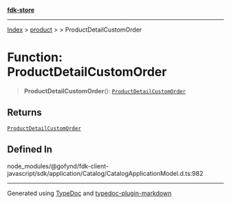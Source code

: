 [**fdk-store**](../../../README.md)
***

[Index](../../../API.md) > [product](../../README.md) > [<internal>](../README.md) > ProductDetailCustomOrder

# Function: ProductDetailCustomOrder

> **ProductDetailCustomOrder**(): [`ProductDetailCustomOrder`](../type-aliases/type-alias.ProductDetailCustomOrder.md)

## Returns

[`ProductDetailCustomOrder`](../type-aliases/type-alias.ProductDetailCustomOrder.md)

## Defined In

node\_modules/@gofynd/fdk-client-javascript/sdk/application/Catalog/CatalogApplicationModel.d.ts:982

***
Generated using [TypeDoc](https://typedoc.org/) and [typedoc-plugin-markdown](https://www.npmjs.com/package/typedoc-plugin-markdown)
